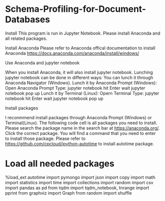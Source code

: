 # Schema-Profiling-for-Document-Databases

Install
This program is run in Jupyter Notebook. Please install Anaconda and all related packages. 

Install Anaconda
Please refer to Anaconda offical documentation to install Anaconda https://docs.anaconda.com/anaconda/install/windows/

Use Anaconda and jupyter notebook

When you install Anaconda, it will also install jupyter notebook. Lunching jupyter notebook can be done in different ways:
You can lunch it through Anaconda Navigator (Windows).
Lunch it by Anaconda Prompt (Windows):
Open Anaconda Prompt
Type: jupyter notebook
hit Enter
wait jupyter notebook pop up
Lunch it by Terminal (Linux):
Opern Terminal
Type: jupyter notebook
hit Enter
wait jupyter notebook pop up

Install packages

I reconmmend install packages through Anaconda Prompt (Windows) or Terminal(Linux). The following code cell is all packages you need to install. Please search the package name in the search bar at https://anaconda.org/. Click the correct package. You will find a command that you need to enter to install those package. Please refer to https://github.com/cpcloud/ipython-autotime to install autotime package.
# Load all needed packages
%load_ext autotime
import pymongo
import json
import copy
import math
import statistics
import time
import collections
import random 
import csv
import pandas as pd
from tqdm import tqdm_notebook, tnrange
import pprint
from graphviz import Graph
from random import shuffle
